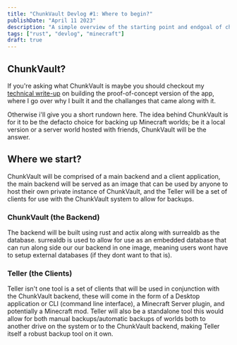 ```yaml
---
title: "ChunkVault Devlog #1: Where to begin?"
publishDate: "April 11 2023"
description: "A simple overview of the starting point and endgoal of chunkvault."
tags: ["rust", "devlog", "minecraft"]
draft: true
---
```


## ChunkVault?

If you're asking what ChunkVault is maybe you should checkout my [technical write-up](https://dev.to/valink/crafting-robust-minecraft-backup-tools-a-deep-dive-into-chunkvault-lite-and-teller-cli-16d1) on building the proof-of-concept version of the app, where I go over why I built it and the challanges that came along with it.

Otherwise i'll give you a short rundown here. The idea behind ChunkVault is for it to be the defacto choice for backing up Minecraft worlds; be it a local version or a server world hosted with friends, ChunkVault will be the answer.

## Where we start?

ChunkVault will be comprised of a main backend and a client application, the main backend will be served as an image that can be used by anyone to host their own private instance of ChunkVault, and the Teller will be a set of clients for use with the ChunkVault system to allow for backups.

### ChunkVault (the Backend)

The backend will be built using rust and actix along with surrealdb as the database. surrealdb is used to allow for use as an embedded database that can run along side our our backend in one image, meaning users wont have to setup external databases (if they dont want to that is).

### Teller (the Clients)

Teller isn't one tool is a set of clients that will be used in conjunction with the ChunkVault backend, these will come in the form of a Desktop application or CLI (command line interface), a Minecraft Server plugin, and potentially a Minecraft mod. Teller will also be a standalone tool this would allow for both manual backups/automatic backups of worlds both to another drive on the system or to the ChunkVault backend, making Teller itself a robust backup tool on it own.
